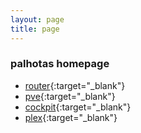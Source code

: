 ```yaml
---
layout: page
title: page
---
```


### palhotas homepage

* [router](http://192.168.1.1){:target="_blank"}
* [pve](https://192.168.1.3:8006/){:target="_blank"}
* [cockpit](https://192.168.1.88:9090/){:target="_blank"}
* [plex](http://192.168.1.92:32400/){:target="_blank"}
